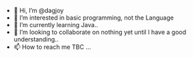 - 👋 Hi, I’m @dagjoy
- 👀 I’m interested in basic programming, not the Language
- 🌱 I’m currently learning Java..
- 💞️ I’m looking to collaborate on nothing yet until I have a good understanding..
- 📫 How to reach me TBC ...

<!---
dagjoy/dagjoy is a ✨ special ✨ repository because its `README.md` (this file) appears on your GitHub profile.
You can click the Preview link to take a look at your changes.
--->

